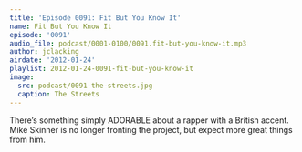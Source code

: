 ```yaml
---
title: 'Episode 0091: Fit But You Know It'
name: Fit But You Know It
episode: '0091'
audio_file: podcast/0001-0100/0091.fit-but-you-know-it.mp3
author: jclacking
airdate: '2012-01-24'
playlist: 2012-01-24-0091-fit-but-you-know-it
image:
  src: podcast/0091-the-streets.jpg
  caption: The Streets
---
```

There’s something simply ADORABLE about a rapper with a British accent. Mike Skinner is no longer fronting the project, but expect more great things from him.
